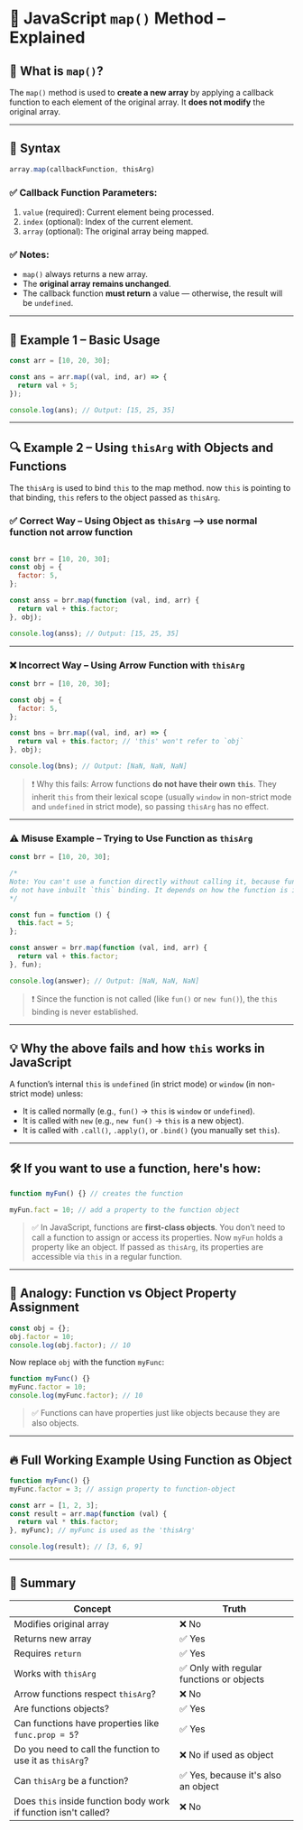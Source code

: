 
# 📘 JavaScript `map()` Method – Explained

## 🔹 What is `map()`?

The `map()` method is used to **create a new array** by applying a callback function to each element of the original array. It **does not modify** the original array.

---

## 🧠 Syntax

```js
array.map(callbackFunction, thisArg)
```

### ✅ Callback Function Parameters:

1. `value` (required): Current element being processed.
2. `index` (optional): Index of the current element.
3. `array` (optional): The original array being mapped.

### ✅ Notes:

- `map()` always returns a new array.
- The **original array remains unchanged**.
- The callback function **must return** a value — otherwise, the result will be `undefined`.

---

## 📌 Example 1 – Basic Usage

```js
const arr = [10, 20, 30];

const ans = arr.map((val, ind, ar) => {
  return val + 5;
});

console.log(ans); // Output: [15, 25, 35]
```

---

## 🔍 Example 2 – Using `thisArg` with Objects and Functions

The `thisArg` is used to bind `this` to the map method. now `this` is pointing to that binding, `this` refers to the object passed as `thisArg`.

### ✅ Correct Way – Using Object as `thisArg` --> use normal function not arrow function

```js

const brr = [10, 20, 30];
const obj = {
  factor: 5,
};

const anss = brr.map(function (val, ind, arr) {
  return val + this.factor;
}, obj);

console.log(anss); // Output: [15, 25, 35]
```

---

### ❌ Incorrect Way – Using Arrow Function with `thisArg`

```js
const brr = [10, 20, 30];

const obj = {
  factor: 5,
};

const bns = brr.map((val, ind, ar) => {
  return val + this.factor; // 'this' won't refer to `obj`
}, obj);

console.log(bns); // Output: [NaN, NaN, NaN]
```

> ❗ Why this fails:
> Arrow functions **do not have their own `this`**. They inherit `this` from their lexical scope (usually `window` in non-strict mode and `undefined` in strict mode), so passing `thisArg` has no effect.

---

### ⚠️ Misuse Example – Trying to Use Function as `thisArg`

```js
const brr = [10, 20, 30];

/*
Note: You can't use a function directly without calling it, because functions
do not have inbuilt `this` binding. It depends on how the function is invoked.
*/

const fun = function () {
  this.fact = 5;
};

const answer = brr.map(function (val, ind, arr) {
  return val + this.factor;
}, fun);

console.log(answer); // Output: [NaN, NaN, NaN]
```

> ❗ Since the function is not called (like `fun()` or `new fun()`), the `this` binding is never established.

---

## 💡 Why the above fails and how `this` works in JavaScript

A function’s internal `this` is `undefined` (in strict mode) or `window` (in non-strict mode) unless:

- It is called normally (e.g., `fun()` → `this` is `window` or `undefined`).
- It is called with `new` (e.g., `new fun()` → `this` is a new object).
- It is called with `.call()`, `.apply()`, or `.bind()` (you manually set `this`).

---

## 🛠️ If you want to use a function, here's how:

```js
function myFun() {} // creates the function

myFun.fact = 10; // add a property to the function object
```

> ✅ In JavaScript, functions are **first-class objects**. You don’t need to call a function to assign or access its properties. Now `myFun` holds a property like an object. If passed as `thisArg`, its properties are accessible via  `this` in a regular function.

---


## 🔁 Analogy: Function vs Object Property Assignment

```js
const obj = {};
obj.factor = 10;
console.log(obj.factor); // 10
```

Now replace `obj` with the function `myFunc`:

```js
function myFunc() {}
myFunc.factor = 10;
console.log(myFunc.factor); // 10
```

> ✅ Functions can have properties just like objects because they are also objects.

---

## 🔥 Full Working Example Using Function as Object

```js
function myFunc() {}
myFunc.factor = 3; // assign property to function-object

const arr = [1, 2, 3];
const result = arr.map(function (val) {
  return val * this.factor;
}, myFunc); // myFunc is used as the 'thisArg'

console.log(result); // [3, 6, 9]
```

---

## 📌 Summary

| Concept                                    | Truth                                       |
|--------------------------------------------|---------------------------------------------|
| Modifies original array                    | ❌ No                                        |
| Returns new array                          | ✅ Yes                                       |
| Requires `return`                          | ✅ Yes                                       |
| Works with `thisArg`                       | ✅ Only with regular functions or objects    |
| Arrow functions respect `thisArg`?         | ❌ No                                        |
| Are functions objects?                     | ✅ Yes                                       |
| Can functions have properties like `func.prop = 5`? | ✅ Yes                        |
| Do you need to call the function to use it as `thisArg`? | ❌ No if used as object |
| Can `thisArg` be a function?               | ✅ Yes, because it's also an object          |
| Does `this` inside function body work if function isn't called? | ❌ No             |
